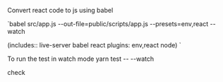 Convert react code to js using babel

`babel src/app.js --out-file=public/scripts/app.js --presets=env,react --watch

(includes:: live-server babel react plugins: env,react node)
`

To run the test in watch mode
yarn test -- --watch

check